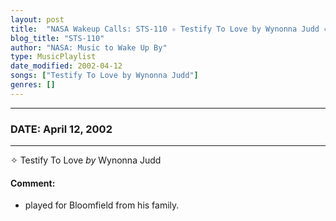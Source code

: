```yaml
---
layout: post
title:  "NASA Wakeup Calls: STS-110 ✧ Testify To Love by Wynonna Judd ✵ April 12, 2002"
blog_title: "STS-110"
author: "NASA: Music to Wake Up By"
type: MusicPlaylist
date_modified: 2002-04-12
songs: ["Testify To Love by Wynonna Judd"]
genres: []
---
```


----
### DATE: April 12, 2002
----
✧ Testify To Love *by* Wynonna Judd  

#### Comment:
* played for Bloomfield from his family.



<br/>
<center>
	<a target="_blank"
	   href="https://twitter.com/intent/tweet?hashtags=Space,NASA,Playlist,NASAWakeupCalls,SpaceProgram&text=🚀 {{ page.author}}, {{ page.title }}. {{ site.url }}{{ page.url }}&via=nasawakeupcalls"><i class="fab fa-twitter" title="Tweet this page" alt="Tweet this page" style="font-size: 1.3em;"></i></a>
	&nbsp; 	<i class="fas fa-user-astronaut" style="font-size: 1.5em;"></i> &nbsp;
    <a id="custom_amazon_link"
       type="amzn" search="#"
       category="popular music">
    <i class="fab fa-amazon" style="font-size: 1.3em;"></i></a>
</center>

<!-- Randomly resolve an individual entry from a song array -->
<script src="/assets/javascript/seedrandom.min.js"></script>
<script>
  var wake_me_up = ["Testify To Love by Wynonna Judd"];
  var prng = new Math.seedrandom();
  function randomSong() {
    song = wake_me_up[Math.floor(Math.random() * wake_me_up.length)];
    var amazon_link = document.getElementById("custom_amazon_link");
    amazon_link.setAttribute("search", song);
  }
  window.onload = randomSong();
</script>
